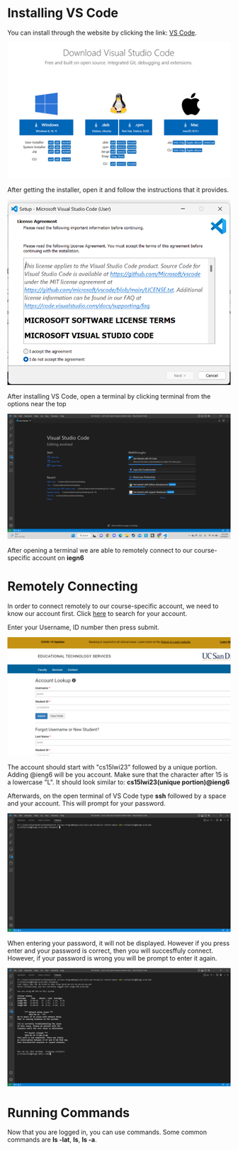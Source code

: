 # Installing VS Code
You can install through the website by clicking the link: [VS Code](https://code.visualstudio.com/download).

![Image](Step1.png)

After getting the installer, open it and follow the instructions that it provides.

![Image](Step2.png)

After installing VS Code, open a terminal by clicking terminal from the options near the top

![Image](Step3.png)

After opening a terminal we are able to remotely connect to our course-specific account on **iegn6**

# Remotely Connecting
In order to connect remotely to our course-specific account, we need to know our account first.
Click [here](https://sdacs.ucsd.edu/~icc/index.php) to search for your account.

Enter your Username, ID number then press submit.

![Image](Step4.png)

The account should start with "cs15lwi23" followed by a unique portion. Adding @ieng6 will be you account. Make sure that the character after 15 is a lowercase "L". It should look similar to: **cs15lwi23(unique portion)@ieng6**

Afterwards, on the open terminal of VS Code type **ssh** followed by a space and your account. This will prompt for your password.

![Image](Step5.png)

When entering your password, it will not be displayed. However if you press enter and your password is correct, then you will succesffuly connect. However, if your password is wrong you will be prompt to enter it again.

![Image](Step6.png)

# Running Commands

Now that you are logged in, you can use commands. Some common commands are **ls -lat**, **ls**, **ls -a**.
